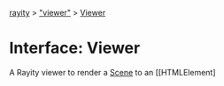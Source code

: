 [rayity](../README.md) > ["viewer"](../modules/_viewer_.md) > [Viewer](../interfaces/_viewer_.viewer.md)



# Interface: Viewer


A Rayity viewer to render a [Scene](_scene_.scene.md) to an [[HTMLElement]


